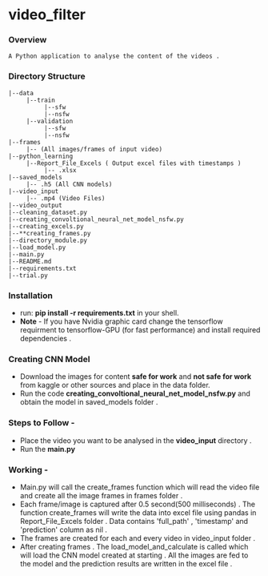 # video_filter

### Overview
    A Python application to analyse the content of the videos .
    
### Directory Structure
```
|--data
     |--train
          |--sfw
          |--nsfw
     |--validation
          |--sfw
          |--nsfw
|--frames
     |-- (All images/frames of input video)
|--python_learning
     |--Report_File_Excels ( Output excel files with timestamps ) 
          |-- .xlsx
|--saved_models
     |-- .h5 (All CNN models)
|--video_input
     |-- .mp4 (Video Files)
|--video_output
|--cleaning_dataset.py
|--creating_convoltional_neural_net_model_nsfw.py
|--creating_excels.py
|--**creating_frames.py
|--directory_module.py
|--load_model.py
|--main.py
|--README.md
|--requirements.txt
|--trial.py
``` 
### Installation


- run: **pip install -r requirements.txt** in your shell.
- **Note** - If you have Nvidia graphic card change the tensorflow requirment to tensorflow-GPU (for fast performance) and install required dependencies .


### Creating CNN Model  


- Download the images for content **safe for work** and **not safe for work** from kaggle or other sources and place in the data folder.
- Run the code **creating_convoltional_neural_net_model_nsfw.py** and obtain the model in saved_models folder .


### Steps to Follow -

- Place the video you want to be analysed in the **video_input** directory .
- Run the **main.py** 


### Working -


- Main.py will call the create_frames function which will read the video file and create all the image frames in frames folder .
- Each frame/image is captured after 0.5 second(500 milliseconds) . The function create_frames will write the data into excel file using pandas in Report_File_Excels folder . Data contains 'full_path' , 'timestamp' and 'prediction' column as nil .
- The frames are created for each and every video in video_input folder .
- After creating frames . The load_model_and_calculate is called which will load the CNN model created at starting . All the images are fed to the model and the prediction results are written in the excel file .

